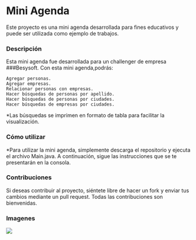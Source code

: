 # Mini Agenda

Este proyecto es una mini agenda desarrollada para fines educativos y puede ser utilizada como ejemplo de trabajos.
### Descripción

Esta mini agenda fue desarrollada para un challenger de empresa ###Besysoft. 
Con esta mini agenda,podrás:

    Agregar personas.
    Agregar empresas.
    Relacionar personas con empresas.
    Hacer búsquedas de personas por apellido.
    Hacer búsquedas de personas por ciudades.
    Hacer búsquedas de empresas por ciudades.

*Las búsquedas se imprimen en formato de tabla para facilitar la visualización.

### Cómo utilizar

*Para utilizar la mini agenda, simplemente descarga el repositorio y ejecuta el archivo Main.java. A continuación, sigue las instrucciones que se te presentarán en la consola.

### Contribuciones

Si deseas contribuir al proyecto, siéntete libre de hacer un fork y enviar tus cambios mediante un pull request. Todas las contribuciones son bienvenidas.
### Imagenes
<img src="https://drive.google.com/file/d/16Ds4wv9hsrQ2BuwNKeHrTICVoJIqD31n/view?usp=share_link"></img>


